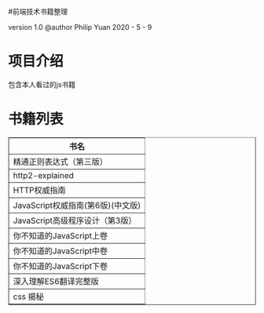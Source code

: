 #前端技术书籍整理

version 1.0
    @author Philip Yuan 2020 - 5 - 9

# 项目介绍
包含本人看过的js书籍

# 书籍列表
<table border="1">
    <tbody>
    <tr>
        <th>书名</th>
    </tr>
    <tr>
        <td>精通正则表达式（第三版）</td>
    </tr>
    <tr>
        <td>http2-explained</td>
    </tr>
    <tr>
        <td>HTTP权威指南</td>
    </tr>
    <tr>
        <td>JavaScript权威指南(第6版)(中文版)</td>
    </tr>
    <tr>
        <td>JavaScript高级程序设计（第3版）</td>
    </tr>
    <tr>
        <td>你不知道的JavaScript上卷</td>
    </tr>
    <tr>
        <td>你不知道的JavaScript中卷</td>
    </tr>
    <tr>
        <td>你不知道的JavaScript下卷</td>
    </tr>
    <tr>
        <td>深入理解ES6翻译完整版</td>
    </tr>
    <tr>
        <td>css 揭秘</td>
    </tr>    
    </tbody>
</table>
